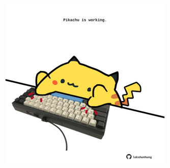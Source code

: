 <!-- built at 23/12/2023, 13:00:56 UTC -->
<p align="center">
  <img width="500" height="500" src="./ReadmeImage.svg">
</p>
